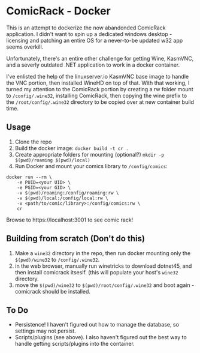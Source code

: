# ComicRack - Docker

This is an attempt to dockerize the now abandonded ComicRack application. I didn't want to spin up a dedicated windows desktop - licensing and patching an entire OS for a never-to-be updated w32 app seems overkill.

Unfortunately, there's an entire other challenge for getting Wine, KasmVNC, and a severly outdated .NET application to work in a docker container.

I've enlisted the help of the linuxserver.io KasmVNC base image to handle the VNC portion, then installed WineHD on top of that. With that working, I turned my attention to the ComicRack portion by creating a rw folder mount to `/config/.wine32`, installing ComicRack, then copying the wine prefix to the `/root/config/.wine32` directory to be copied over at new container build time.

## Usage

1. Clone the repo
2. Build the docker image: `docker build -t cr .`
3. Create appropriate folders for mounting (optional?) `mkdir -p $(pwd)/roaming $(pwd)/local)`
4. Run Docker and mount your comics library to `/config/comics`:

```
docker run --rm \
    -e PUID=<your UID> \
    -e PGID=<your GID> \
    -v $(pwd)/roaming:/config/roaming:rw \
    -v $(pwd)/local:/config/local:rw \
    -v <path/to/comic/library>:/config/comics:rw \
    cr
```

Browse to https://localhost:3001 to see comic rack!

## Building from scratch (Don't do this)

1. Make a `wine32` directory in the repo, then run docker mounting only the `$(pwd)/wine32` to `/config/.wine32`.
2. in the web browser, manually run winetricks to download dotnet45, and then install comicrack itseslf. (this will populate your host's `wine32` directory.
3. move the `$(pwd)/wine32` to `$(pwd)/root/config/.wine32` and boot again - comicrack should be installed.

## To Do

- Persistence! I haven't figured out how to manage the database, so settings may not persist.
- Scripts/plugins (see above). I also haven't figured out the best way to handle getting scripts/plugins into the container.

